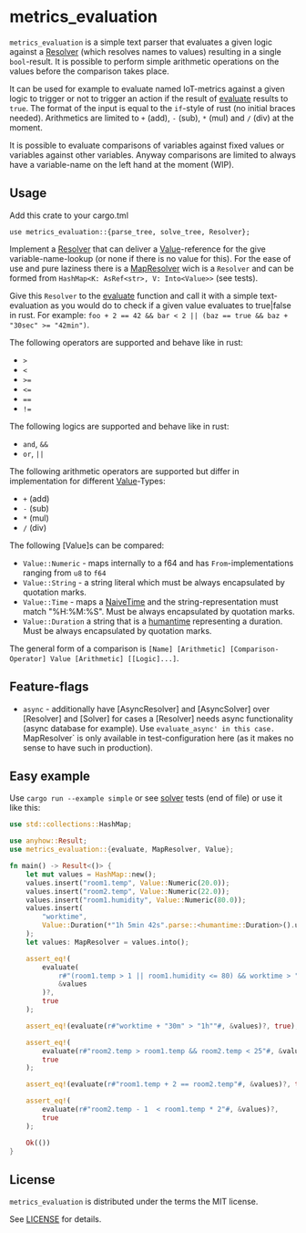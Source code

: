 # metrics_evaluation

`metrics_evaluation` is a simple text parser that evaluates a given logic against a [Resolver](src/resolver.rs) (which resolves names to values) resulting in a single `bool`-result. It is possible to perform simple arithmetic operations on the values before the comparison takes place.

It can be used for example to evaluate named IoT-metrics against a given logic to trigger or not to trigger an action if the result of [evaluate](src/lib.rs) results to `true`. The format of the input is equal to the `if`-style of rust (no initial braces needed). Arithmetics are limited to `+` (add), `-` (sub), `*` (mul) and `/` (div) at the moment.

It is possible to evaluate comparisons of variables against fixed values or variables against other variables. Anyway comparisons are limited to always have a variable-name on the left hand at the moment (WIP).

## Usage

Add this crate to your cargo.tml

```
use metrics_evaluation::{parse_tree, solve_tree, Resolver};
```

Implement a [Resolver](src/resolver.rs) that can deliver a [Value](src/value.rs)-reference for the give variable-name-lookup (or none if there is no value for this). For the ease of use and pure laziness there is a [MapResolver](src/mapresolver.rs) wich is a `Resolver` and can be formed from `HashMap<K: AsRef<str>, V: Into<Value>>` (see tests).

Give this `Resolver` to the [evaluate](src/lib.rs) function and call it with a simple text-evaluation as you would do to check if a given value evaluates to true|false in rust. For example: `foo + 2 == 42 && bar < 2 || (baz == true && baz + "30sec" >= "42min")`.

The following operators are supported and behave like in rust:

- `>`
- `<`
- `>=`
- `<=`
- `==`
- `!=`

The following logics are supported and behave like in rust:

- `and`, `&&`
- `or`, `||`

The following arithmetic operators are supported but differ in implementation for different [Value](src/value.rs)-Types:

- `+` (add)
- `-` (sub)
- `*` (mul)
- `/` (div)

The following [Value]s can be compared:

- `Value::Numeric` - maps internally to a f64 and has `From`-implementations ranging from `u8` to `f64`
- `Value::String` - a string literal which must be always encapsulated by quotation marks.
- `Value::Time` - maps a [NaiveTime](https://docs.rs/chrono/latest/chrono/naive/struct.NaiveTime.html) and the string-representation must match "%H:%M:%S". Must be always encapsulated by quotation marks.
- `Value::Duration` a string that is a [humantime](https://docs.rs/humantime/latest/humantime/) representing a duration. Must be always encapsulated by quotation marks.

The general form of a comparison is `[Name] [Arithmetic] [Comparison-Operator] Value [Arithmetic] [[Logic]...]`.

## Feature-flags

- `async` - additionally have [AsyncResolver] and [AsyncSolver] over [Resolver] and [Solver] for cases a [Resolver] needs async functionality (async database for example). Use `evaluate_async' in this case. `MapResolver` is only available in test-configuration here (as it makes no sense to have such in production).

## Easy example

Use `cargo run --example simple` or see [solver](src/solver.rs) tests (end of file) or use it like this:

```rust
use std::collections::HashMap;

use anyhow::Result;
use metrics_evaluation::{evaluate, MapResolver, Value};

fn main() -> Result<()> {
    let mut values = HashMap::new();
    values.insert("room1.temp", Value::Numeric(20.0));
    values.insert("room2.temp", Value::Numeric(22.0));
    values.insert("room1.humidity", Value::Numeric(80.0));
    values.insert(
        "worktime",
        Value::Duration(*"1h 5min 42s".parse::<humantime::Duration>().unwrap()),
    );
    let values: MapResolver = values.into();

    assert_eq!(
        evaluate(
            r#"(room1.temp > 1 || room1.humidity <= 80) && worktime > "1h 5min""#,
            &values
        )?,
        true
    );

    assert_eq!(evaluate(r#"worktime + "30m" > "1h""#, &values)?, true);

    assert_eq!(
        evaluate(r#"room2.temp > room1.temp && room2.temp < 25"#, &values)?,
        true
    );

    assert_eq!(evaluate(r#"room1.temp + 2 == room2.temp"#, &values)?, true);

    assert_eq!(
        evaluate(r#"room2.temp - 1  < room1.temp * 2"#, &values)?,
        true
    );

    Ok(())
}
```

## License

`metrics_evaluation` is distributed under the terms the MIT license.

See [LICENSE](./LICENSE) for details.

